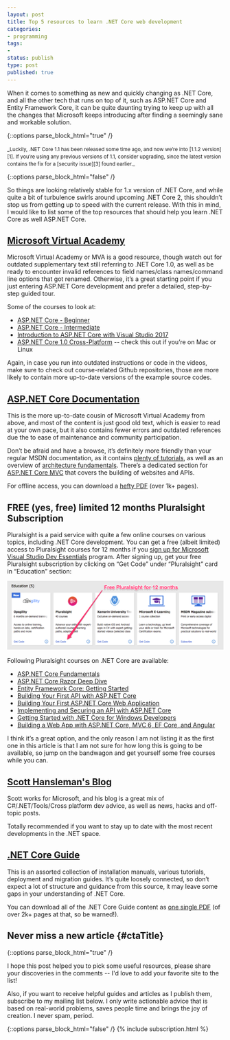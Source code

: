 ```yaml
---
layout: post
title: Top 5 resources to learn .NET Core web development
categories:
- programming
tags:
-
status: publish
type: post
published: true
---
```

When it comes to something as new and quickly changing as .NET Core, and all the other tech that
runs on top of it, such as ASP.NET Core and Entity Framework Core, it can be quite daunting trying
to keep up with all the changes that Microsoft keeps introducing after finding a seemingly sane and
workable solution. 

{::options parse_block_html="true" /}

<small>
_Luckily, .NET Core 1.1 has been released some time ago, and now we’re into [1.1.2 version][1]. If
you’re using any previous versions of 1.1, consider upgrading, since the latest version contains the
fix for a [security issue][3] found earlier._
</small>

{::options parse_block_html="false" /}

So things are looking relatively stable for 1.x version of .NET Core, and while quite a bit of
turbulence swirls around upcoming .NET Core 2, this shouldn’t stop us from getting up to speed with
the current release. With this in mind, I would like to list some of the top resources that should
help you learn .NET Core as well ASP.NET Core.

## [Microsoft Virtual Academy][4]
Microsoft Virtual Academy or MVA is a good resource, though watch out for outdated supplementary
text still referring to .NET Core 1.0, as well as be ready to encounter invalid references to field
names/class names/command line options that got renamed. Otherwise, it’s a great starting point if
you just entering ASP.NET Core development and prefer a detailed, step-by-step guided tour.

Some of the courses to look at:

- [ASP.NET Core - Beginner][10]
- [ASP.NET Core - Intermediate][11]
- [Introduction to ASP.NET Core with Visual Studio 2017][5]
- [ASP.NET Core 1.0 Cross-Platform][7] -- check this out if you’re on Mac or Linux

Again, in case you run into outdated instructions or code in the videos, make sure to check out
course-related Github repositories, those are more likely to contain more up-to-date versions of the
example source codes.

## [ASP.NET Core Documentation][8]
This is the more up-to-date cousin of Microsoft Virtual Academy from above, and most of the content
is just good old text, which is easier to read at your own pace, but it also contains fewer errors
and outdated references due the to ease of maintenance and community participation.

Don’t be afraid and have a browse, it’s definitely more friendly than your regular MSDN
documentation, as it contains [plenty of tutorials](https://docs.microsoft.com/en-us/aspnet/core/tutorials/),
as well as an overview of
[architecture fundamentals](https://docs.microsoft.com/en-us/aspnet/core/fundamentals/). There’s a
dedicated section for [ASP.NET Core MVC](https://docs.microsoft.com/en-us/aspnet/core/mvc/overview)
that covers the building of websites and APIs.

For offline access, you can download a [hefty PDF](https://opbuildstorageprod.blob.core.windows.net/output-pdf-files/en-us/MSDN.aspnet-core-conceptual/live.pdf)
(over 1k+ pages).

## FREE (yes, free) limited 12 months Pluralsight Subscription
Pluralsight is a paid service with quite a few online courses on various topics, including .NET Core
development. You can get a free (albeit limited) access to Pluralsight courses for 12 months if you
[sign up for Microsoft Visual Studio Dev Essentials][9] program. After signing up, get your free
Pluralsight subscription by clicking on “Get Code” under “Pluralsight” card in “Education” section:

<img src="/img/misc/pluralsight.png" class="img-fluid" alt="Pluralsight access code">

Following Pluralsight courses on .NET Core are available:

- [ASP.NET Core Fundamentals](https://www.pluralsight.com/courses/aspdotnet-core-fundamentals)
- [ASP.NET Core Razor Deep Dive](https://www.pluralsight.com/courses/asp-dot-net-core-razor-deep-dive)
- [Entity Framework Core: Getting Started](https://www.pluralsight.com/courses/entity-framework-core-getting-started)
- [Building Your First API with ASP.NET Core](https://www.pluralsight.com/courses/asp-dotnet-core-api-building-first)
- [Building Your First ASP.NET Core Web Application](https://www.pluralsight.com/courses/aspdotnetcore-web-application-building)
- [Implementing and Securing an API with ASP.NET Core](https://www.pluralsight.com/courses/aspdotnetcore-implementing-securing-api)
- [Getting Started with .NET Core for Windows Developers](https://www.pluralsight.com/courses/dotnet-core-windows-developers-getting-started)
- [Building a Web App with ASP.NET Core, MVC 6, EF Core, and Angular](https://www.pluralsight.com/courses/aspdotnetcore-efcore-bootstrap-angular-web-app)

I think it’s a great option, and the only reason I am not listing it as the first one in this
article is that I am not sure for how long this is going to be available, so jump on the bandwagon
and get yourself some free courses while you can.

## [Scott Hansleman's Blog](https://www.hanselman.com/blog/)
Scott works for Microsoft, and his blog is a great mix of C#/.NET/Tools/Cross platform dev advice, as well
as news, hacks and off-topic posts.

Totally recommended if you want to stay up to date with the most recent developments in the .NET space.

## [.NET Core Guide](https://docs.microsoft.com/en-us/dotnet/core/)
This is an assorted collection of installation manuals, various tutorials, deployment and migration
guides. It’s quite loosely connected, so don’t expect a lot of structure and guidance from this
source, it may leave some gaps in your understanding of .NET Core.

You can download all of the .NET Core Guide content as [one single PDF](https://opbuildstorageprod.blob.core.windows.net/output-pdf-files/en-us/VS.core-docs/live/docs.pdf)
(of over 2k+ pages at that, so be warned!).

## Never miss a new article {#ctaTitle}

{::options parse_block_html="true" /}
<div id="ctaCopy">
I hope this post helped you to pick some useful resources, please share your discoveries in the
comments -- I'd love to add your favorite site to the list!

Also, if you want to receive helpful guides and articles as I publish them, subscribe to my mailing
list below. I only write actionable advice that is based on real-world problems, saves people time 
and brings the joy of creation. I never spam, period.
</div>

{::options parse_block_html="false" /}
{% include subscription.html %}

[1]:https://github.com/dotnet/coreclr/releases/tag/v1.1.2
[2]:https://github.com/dotnet/cli/releases/tag/v1.0.4
[3]:https://github.com/dotnet/announcements/issues/12
[4]:https://mva.microsoft.com/search/SearchResults.aspx#!q=ASP.NET%20Core&topic=Web%20Development&lang=1033
[5]:https://mva.microsoft.com/en-US/training-courses/introduction-to-aspnet-core-with-visual-studio-2017-16841
[7]:https://mva.microsoft.com/en-US/training-courses/aspnet-core-10-crossplatform-17039
[8]:https://docs.microsoft.com/en-us/aspnet/index#pivot=core
[9]:https://www.visualstudio.com/dev-essentials/
[10]:https://mva.microsoft.com/en-US/training-courses/aspnet-core-beginner-18153
[11]:https://mva.microsoft.com/en-US/training-courses/aspnet-core-intermediate-18154

